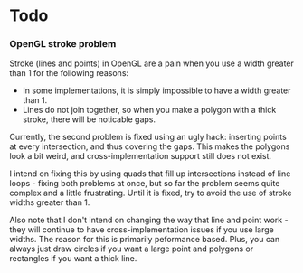 # Todo

### OpenGL stroke problem 
Stroke (lines and points) in OpenGL are a pain when you use a width greater than 1 for the following reasons:
* In some implementations, it is simply impossible to have a width greater than 1.
* Lines do not join together, so when you make a polygon with a thick stroke, there will be noticable gaps.

Currently, the second problem is fixed using an ugly hack: inserting points at every intersection, and thus covering the gaps.  This makes the polygons look a bit weird, and cross-implementation support still does not exist.

I intend on fixing this by using quads that fill up intersections instead of line loops - fixing both problems at once, but so far the problem seems quite complex and a little frustrating.  Until it is fixed, try to avoid the use of stroke widths greater than 1.

Also note that I don't intend on changing the way that line and point work - they will continue to have cross-implementation issues if you use large widths.  The reason for this is primarily peformance based.  Plus, you can always just draw circles if you want a large point and polygons or rectangles if you want a thick line.
